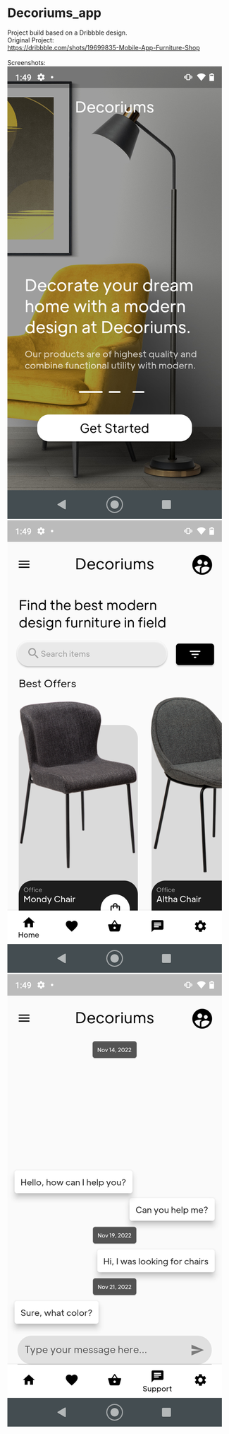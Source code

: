 # Decoriums_app

Project build based on a Dribbble design.<br>
Original Project:<br>
https://dribbble.com/shots/19699835-Mobile-App-Furniture-Shop<br><br>
Screenshots:<br>
![Screenshot_1](https://github.com/n3t3r4/Decoriums_app/blob/main/assets/screenshots/Screenshot_1.png?raw=true)<br>
![Screenshot_2](https://github.com/n3t3r4/Decoriums_app/blob/main/assets/screenshots/Screenshot_2.png?raw=true)<br>
![Screenshot_3](https://github.com/n3t3r4/Decoriums_app/blob/main/assets/screenshots/Screenshot_3.png?raw=true)
